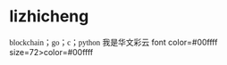 # lizhicheng


<font face="微软雅黑">blockchain；go；c；python</font>
<font face="STCAIYUN">我是华文彩云</font>
font color=#00ffff size=72>color=#00ffff</font>
  

